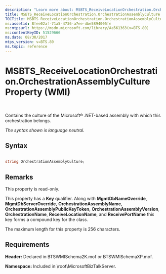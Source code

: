 ```yaml
---
description: "Learn more about: MSBTS_ReceiveLocationOrchestration.OrchestrationAssemblyCulture Property (WMI)"
title: MSBTS_ReceiveLocationOrchestration.OrchestrationAssemblyCulture Property (WMI)
TOCTitle: MSBTS_ReceiveLocationOrchestration.OrchestrationAssemblyCulture Property (WMI)
ms:assetid: 8fee02af-71a5-4736-a7ee-dbe5894005fe
ms:mtpsurl: https://msdn.microsoft.com/library/Aa561363(v=BTS.80)
ms:contentKeyID: 51529666
ms.date: 08/30/2017
mtps_version: v=BTS.80
ms.topic: reference
---
```


# MSBTS\_ReceiveLocationOrchestration.OrchestrationAssemblyCulture Property (WMI)

 

Contains the culture of the Microsoft® .NET-based assembly with which this orchestration belongs.

*The syntax shown is language neutral.*

## Syntax

```C#
  
string OrchestrationAssemblyCulture;  
```

## Remarks

This property is read-only.

This property has a **Key** qualifier. Along with **MgmtDbNameOverride**, **MgmtDbServerOverride**, **OrchestrationAssemblyName**, **OrchestrationAssemblyPublicKeyToken**, **OrchestrationAssemblyVersion**, **OrchestrationName**, **ReceiveLocationName**, and **ReceivePortName** this key forms a compound key for the class.

The maximum length for this property is 256 characters.

## Requirements

**Header:** Declared in BTSWMISchema2K.mof or BTSWMISchemaXP.mof.

**Namespace:** Included in \\root\\MicrosoftBizTalkServer.

